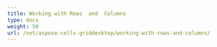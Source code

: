 ```yaml
---
title: Working with Rows  and  Columns
type: docs
weight: 50
url: /net/aspose-cells-griddesktop/working-with-rows-and-columns/
---
```



